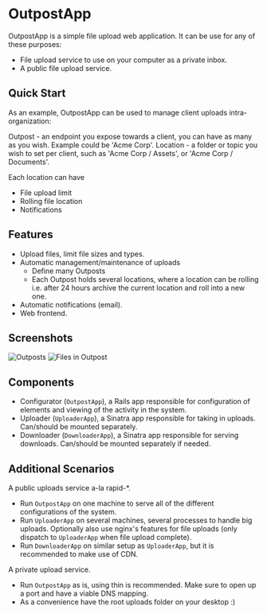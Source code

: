 OutpostApp
==========

OutpostApp is a simple file upload web application. It can be use for any of these purposes:
- File upload service to use on your computer as a private inbox.
- A public file upload service.


Quick Start
-----------

As an example, OutpostApp can be used to manage client uploads intra-organization:

Outpost - an endpoint you expose towards a client, you can have as many as you wish. Example could be 'Acme Corp'.
Location - a folder or topic you wish to set per client, such as 'Acme Corp / Assets', or 'Acme Corp / Documents'.

Each location can have

* File upload limit
* Rolling file location 
* Notifications


Features
--------

* Upload files, limit file sizes and types.
* Automatic management/maintenance of uploads
  - Define many Outposts
  - Each Outpost holds several locations, where a location can be rolling i.e. after 24 hours
    archive the current location and roll into a new one.
* Automatic notifications (email).
* Web frontend.

Screenshots
-----------
![Outposts](https://github.com/jondot/outpost/blob/develop/doc/outpost1.jpg "Outposts")
![Files in Outpost](https://github.com/jondot/outpost/blob/develop/doc/outpost2.jpg "Files in Outpost")


Components
----------

* Configurator (`OutpostApp`), a Rails app responsible for configuration of elements and
  viewing of the activity in the system.
* Uploader (`UploaderApp`), a Sinatra app responsible for taking in uploads. Can/should be
  mounted separately.
* Downloader (`DownloaderApp`), a Sinatra app responsible for serving downloads. Can/should be
  mounted separately if needed.

Additional Scenarios
--------------------
A public uploads service a-la rapid-*.

* Run `OutpostApp` on one machine to serve all of the different configurations of the system.
* Run `UploaderApp` on several machines, several processes to handle big uploads. Optionally also
  use nginx's features for file uploads (only dispatch to `UploaderApp` when file upload complete).
* Run `DownloaderApp` on similar setup as `UploaderApp`, but it is recommended to make use of CDN.

A private upload service.

* Run `OutpostApp` as is, using thin is recommended. Make sure to open up a port and have a viable
  DNS mapping.
* As a convenience have the root uploads folder on your desktop :)

